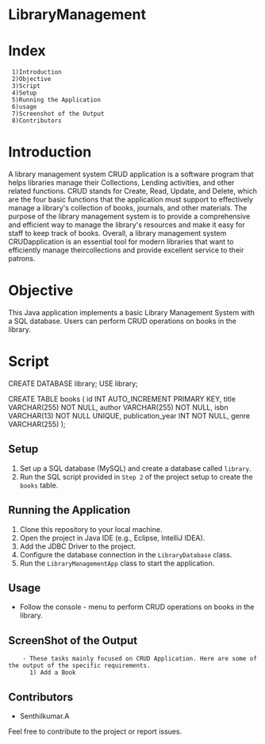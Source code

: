 # LibraryManagement

# Index
     1)Introduction
     2)Objective
     3)Script
     4)Setup
     5)Running the Application
     6)usage
     7)Screenshot of the Output
     8)Contributors
     
# Introduction

A library management system CRUD application is a software program that helps libraries manage their Collections, Lending activities, and other related functions.
CRUD stands for Create, Read, Update, and Delete, which are the four basic functions that the application must support to effectively manage a library's collection of books, journals, and other materials.
The purpose of the library management system is to provide a comprehensive and efficient way to manage the library's resources and make it easy for staff to keep track of books.
Overall, a library management system CRUDapplication is an essential tool for modern libraries that want to efficiently manage theircollections and provide excellent service to their patrons.
    
# Objective 

This Java application implements a basic Library Management System with a SQL database. 
Users can perform CRUD operations on books in the library.

# Script

CREATE DATABASE library;
USE library;

CREATE TABLE books (
  id INT AUTO_INCREMENT PRIMARY KEY,
  title VARCHAR(255) NOT NULL,
  author VARCHAR(255) NOT NULL,
  isbn VARCHAR(13) NOT NULL UNIQUE,
  publication_year INT NOT NULL,
  genre VARCHAR(255)
);

## Setup

1. Set up a SQL database (MySQL) and create a database called `library`.
2. Run the SQL script provided in `Step 2` of the project setup to create the `books` table.

## Running the Application

1. Clone this repository to your local machine.
2. Open the project in  Java IDE (e.g., Eclipse, IntelliJ IDEA).
3. Add the JDBC Driver to the project.
4. Configure the database connection in the `LibraryDatabase` class.
5. Run the `LibraryManagementApp` class to start the application.

## Usage

- Follow the console - menu to perform CRUD operations on books in the library.

## ScreenShot of the Output
        - These tasks mainly focused on CRUD Application. Here are some of the output of the specific requirements.
          1) Add a Book
          

## Contributors

- Senthilkumar.A

Feel free to contribute to the project or report issues.

